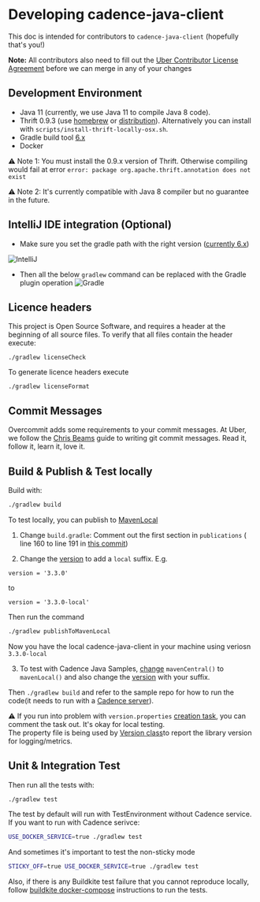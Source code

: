 # Developing cadence-java-client

This doc is intended for contributors to `cadence-java-client` (hopefully that's you!)

**Note:** All contributors also need to fill out the [Uber Contributor License Agreement](http://t.uber.com/cla) before we can merge in any of your changes

## Development Environment

* Java 11 (currently, we use Java 11 to compile Java 8 code).
* Thrift 0.9.3 (use [homebrew](https://formulae.brew.sh/formula/thrift@0.9) or [distribution](https://downloads.apache.org/thrift/0.9.3/)). Alternatively you can install with `scripts/install-thrift-locally-osx.sh`.
* Gradle build tool [6.x](https://github.com/uber/cadence-java-client/blob/master/gradle/wrapper/gradle-wrapper.properties)
* Docker

:warning: Note 1: You must install the 0.9.x version of Thrift. Otherwise compiling would fail at error `error: package org.apache.thrift.annotation does not exist`

:warning: Note 2: It's currently compatible with Java 8 compiler but no guarantee in the future. 

## IntelliJ IDE integration (Optional)

* Make sure you set the gradle path with the right version ([currently 6.x](https://github.com/uber/cadence-java-client/blob/master/gradle/wrapper/gradle-wrapper.properties))

![IntelliJ](https://user-images.githubusercontent.com/4523955/135696878-81c1e62e-eb04-45e6-9bcb-785ac38b6607.png)

* Then all the below `gradlew` command can be replaced with the Gradle plugin operation 
![Gradle](https://user-images.githubusercontent.com/4523955/135696922-d43bc36d-18a4-4b7b-adee-0fe8300bf855.png)

## Licence headers

This project is Open Source Software, and requires a header at the beginning of
all source files. To verify that all files contain the header execute:

```lang=bash
./gradlew licenseCheck
```

To generate licence headers execute

```lang=bash
./gradlew licenseFormat
```

## Commit Messages

Overcommit adds some requirements to your commit messages. At Uber, we follow the
[Chris Beams](http://chris.beams.io/posts/git-commit/) guide to writing git
commit messages. Read it, follow it, learn it, love it.


##  Build & Publish & Test locally
Build with:

```bash
./gradlew build
```

To test locally, you can publish to [MavenLocal](https://docs.gradle.org/current/userguide/declaring_repositories.html#sec:case-for-maven-local)

1. Change `build.gradle`:
Comment out the first section in `publications` ( line 160 to line 191 in [this commit](https://github.com/uber/cadence-java-client/blob/c9ec6786aa9f866b0310292ea3ee5df63adc8799/build.gradle#L160))

2. Change the [version](https://github.com/uber/cadence-java-client/blob/c9ec6786aa9f866b0310292ea3ee5df63adc8799/build.gradle#L43) to add a `local` suffix. E.g.
```
version = '3.3.0'
```` 
to 
```
version = '3.3.0-local'
``` 
Then run the command
```bash
./gradlew publishToMavenLocal
```
Now you have the local cadence-java-client in your machine using veriosn `3.3.0-local`

3. To test with Cadence Java Samples, [change](https://github.com/uber/cadence-java-samples/blob/master/build.gradle#L32) `mavenCentral()` to `mavenLocal()`
and also change the [version](https://github.com/uber/cadence-java-samples/blob/a79d8d6e5860cf9986bf549fc1f96badecb09f8f/build.gradle#L38) with your suffix. 

Then `./gradlew build` and refer to the sample repo for how to run the code(it needs to run with a [Cadence server](https://github.com/uber/cadence)). 

:warning: If you run into problem with `version.properties` [creation task](https://github.com/uber/cadence-java-client/blob/c9ec6786aa9f866b0310292ea3ee5df63adc8799/build.gradle#L109), you can comment the task out. It's okay for local testing.  
The property file is being used by [Version class](https://github.com/uber/cadence-java-client/blob/master/src/main/java/com/uber/cadence/internal/Version.java#L39)to report the library version for logging/metrics. 

## Unit & Integration Test

Then run all the tests with:

```bash
./gradlew test
```

The test by default will run with TestEnvironment without Cadence service. If you want to run with Cadence serivce:
```bash
USE_DOCKER_SERVICE=true ./gradlew test
```
And sometimes it's important to test the non-sticky mode 
```bash
STICKY_OFF=true USE_DOCKER_SERVICE=true ./gradlew test
```

Also, if there is any Buildkite test failure that you cannot reproduce locally, 
follow [buildkite docker-compose](./docker/buildkite/README.md) instructions to run the tests.
